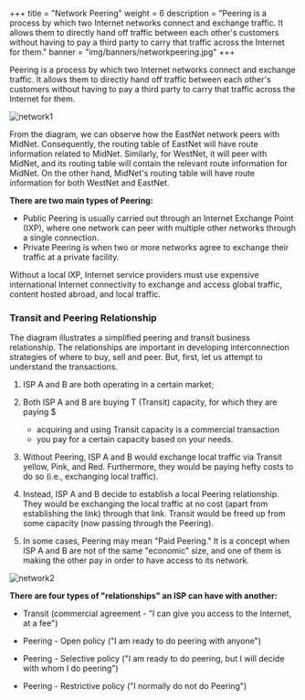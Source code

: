 +++
title = "Network Peering"
weight = 6
description = "Peering is a process by which two Internet networks connect and exchange traffic. It allows them to directly hand off traffic between each other's customers without having to pay a third party to carry that traffic across the Internet for them."
banner = "img/banners/networkpeering.jpg"
+++

Peering is a process by which two Internet networks connect and exchange traffic. It allows them
to directly hand off traffic between each other's customers without having to pay a third party to
carry that traffic across the Internet for them.

![network1](/more/images/network1.png)


From the diagram, we can observe how the EastNet network peers with MidNet. Consequently,
the routing table of EastNet will have route information related to MidNet. Similarly, for WestNet,
it will peer with MidNet, and its routing table will contain the relevant route information for
MidNet. On the other hand, MidNet's routing table will have route information for both WestNet
and EastNet.  

**There are two main types of Peering:**  

* Public Peering is usually carried out through an Internet Exchange Point (IXP), where one network can peer with multiple other networks through a single connection.
* Private Peering is when two or more networks agree to exchange their traffic at a private facility.  

Without a local IXP, Internet service providers must use expensive international Internet
connectivity to exchange and access global traffic, content hosted abroad, and local traffic.  

### Transit and Peering Relationship

The diagram illustrates a simplified peering and transit business relationship. The relationships are
important in developing interconnection strategies of where to buy, sell and peer. But, first, let us
attempt to understand the transactions.  

1. ISP A and B are both operating in a certain market;

2. Both ISP A and B are buying T (Transit) capacity, for which they are paying $ 
    * acquiring and using Transit capacity is a commercial transaction
    * you pay for a certain capacity based on your needs.

3. Without Peering, ISP A and B would exchange local traffic via Transit yellow, Pink, and
Red. Furthermore, they would be paying hefty costs to do so (i.e., exchanging local traffic).

4. Instead, ISP A and B decide to establish a local Peering relationship. They would be
exchanging the local traffic at no cost (apart from establishing the link) through that link.
Transit would be freed up from some capacity (now passing through the Peering).

5. In some cases, Peering may mean "Paid Peering." It is a concept when ISP A and B are
not of the same "economic" size, and one of them is making the other pay in order to have
access to its network.

![network2](/more/images/network2.png)

**There are four types of "relationships" an ISP can have with another:**

* Transit (commercial agreement - "I can give you access to the Internet, at a fee")

* Peering - Open policy ("I am ready to do peering with anyone")

* Peering - Selective policy ("I am ready to do peering, but I will decide with whom I do
peering")

* Peering - Restrictive policy ("I normally do not do Peering")